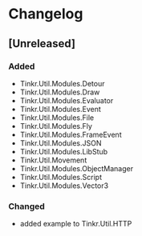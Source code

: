# Changelog

## [Unreleased]

### Added

- Tinkr.Util.Modules.Detour
- Tinkr.Util.Modules.Draw
- Tinkr.Util.Modules.Evaluator
- Tinkr.Util.Modules.Event
- Tinkr.Util.Modules.File
- Tinkr.Util.Modules.Fly
- Tinkr.Util.Modules.FrameEvent
- Tinkr.Util.Modules.JSON
- Tinkr.Util.Modules.LibStub
- Tinkr.Util.Movement
- Tinkr.Util.Modules.ObjectManager
- Tinkr.Util.Modules.Script
- Tinkr.Util.Modules.Vector3

### Changed

- added example to Tinkr.Util.HTTP